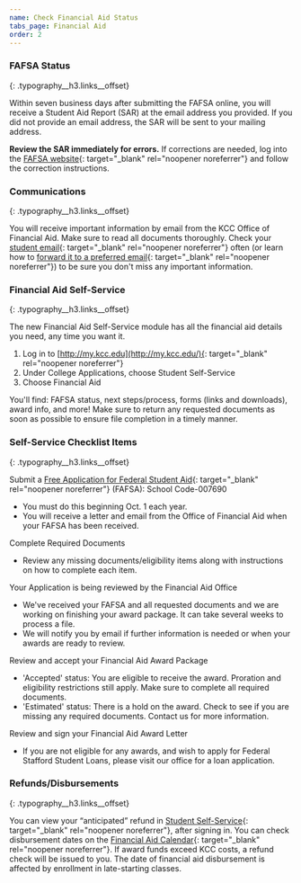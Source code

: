 ```yaml
---
name: Check Financial Aid Status
tabs_page: Financial Aid
order: 2
---
```


### FAFSA Status
{: .typography__h3.links__offset}

Within seven business days after submitting the FAFSA online, you will receive a Student Aid Report (SAR) at the email address you provided. If you did not provide an email address, the SAR will be sent to your mailing address.

**Review the SAR immediately for errors.** If corrections are needed, log into the [FAFSA website](http://www.fafsa.gov/){: target="_blank" rel="noopener noreferrer"} and follow the correction instructions.

### Communications
{: .typography__h3.links__offset}

You will receive important information by email from the KCC Office of Financial Aid. Make sure to read all documents thoroughly. Check your [student email](https://mail.google.com/a/student.kcc.edu){: target="_blank" rel="noopener noreferrer"} often (or learn how to [forward it to a preferred email](http://www.kcc.edu/students/helpful/it/Pages/googlemail.aspx){: target="_blank" rel="noopener noreferrer"}) to be sure you don't miss any important information.

### Financial Aid Self-Service
{: .typography__h3.links__offset}

The new Financial Aid Self-Service module has all the financial aid details you need, any time you want it.

1. Log in to [http://my.kcc.edu](http://my.kcc.edu/){: target="_blank" rel="noopener noreferrer"}
2. Under College Applications, choose Student Self-Service
3. Choose Financial Aid

You'll find: FAFSA status, next steps/process, forms (links and downloads), award info, and more\! Make sure to return any requested documents as soon as possible to ensure file completion in a timely manner.

### Self-Service Checklist Items
{: .typography__h3.links__offset}

Submit a [Free Application for Federal Student Aid](https://fafsa.ed.gov/){: target="_blank" rel="noopener noreferrer"} (FAFSA): School Code-007690

* You must do this beginning Oct. 1 each year.
* You will receive a letter and email from the Office of Financial Aid when your FAFSA has been received.

Complete Required Documents

* Review any missing documents/eligibility items along with instructions on how to complete each item.

Your Application is being reviewed by the Financial Aid Office

* We've received your FAFSA and all requested documents and we are working on finishing your award package. It can take several weeks to process a file.
* We will notify you by email if further information is needed or when your awards are ready to review.

Review and accept your Financial Aid Award Package

* 'Accepted' status: You are eligible to receive the award. Proration and eligibility restrictions still apply. Make sure to complete all required documents.
* 'Estimated' status: There is a hold on the award. Check to see if you are missing any required documents. Contact us for more information.

Review and sign your Financial Aid Award Letter

* If you are not eligible for any awards, and wish to apply for Federal Stafford Student Loans, please visit our office for a loan application.

### Refunds/Disbursements
{: .typography__h3.links__offset}

You can view your “anticipated” refund in [Student Self-Service](https://selfservice.kcc.edu/Student/Finance){: target="_blank" rel="noopener noreferrer"}, after signing in. You can check disbursement dates on the [Financial Aid Calendar](http://www.kcc.edu/future/paying/fedstateaid/Pages/default.aspx){: target="_blank" rel="noopener noreferrer"}. If award funds exceed KCC costs, a refund check will be issued to you. The date of financial aid disbursement is affected by enrollment in late-starting classes.
